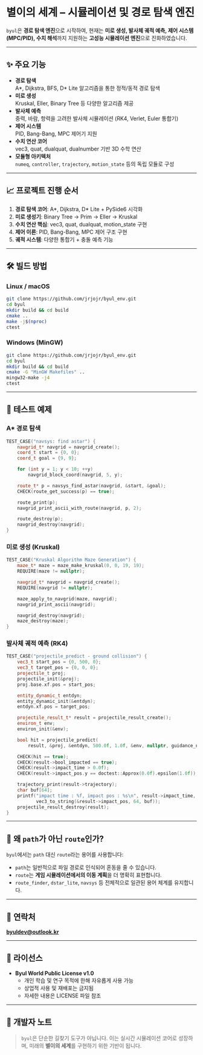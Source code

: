 # 별이의 세계 – 시뮬레이션 및 경로 탐색 엔진

`byul`은 **경로 탐색 엔진**으로 시작하여,
현재는 **미로 생성, 발사체 궤적 예측, 제어 시스템(MPC/PID), 수치 해석**까지 지원하는
**고성능 시뮬레이션 엔진**으로 진화하였습니다.

---

## ✨ 주요 기능
- **경로 탐색**  
  A*, Dijkstra, BFS, D* Lite 알고리즘을 통한 정적/동적 경로 탐색
- **미로 생성**  
  Kruskal, Eller, Binary Tree 등 다양한 알고리즘 제공
- **발사체 예측**  
  중력, 바람, 항력을 고려한 발사체 시뮬레이션 (RK4, Verlet, Euler 통합기)
- **제어 시스템**  
  PID, Bang-Bang, MPC 제어기 지원
- **수치 연산 코어**  
  vec3, quat, dualquat, dualnumber 기반 3D 수학 연산
- **모듈형 아키텍처**  
  `numeq`, `controller`, `trajectory`, `motion_state` 등의 독립 모듈로 구성

---

## 📈 프로젝트 진행 순서
1. **경로 탐색 코어**: A*, Dijkstra, D* Lite + PySide6 시각화
2. **미로 생성기**: Binary Tree → Prim → Eller → Kruskal
3. **수치 연산 핵심**: vec3, quat, dualquat, motion_state 구현
4. **제어 이론**: PID, Bang-Bang, MPC 제어 구조 구현
5. **궤적 시스템**: 다양한 통합기 + 충돌 예측 기능

---

## 🛠 빌드 방법
### Linux / macOS
```bash
git clone https://github.com/jrjojr/byul_env.git
cd byul
mkdir build && cd build
cmake ..
make -j$(nproc)
ctest
```

### Windows (MinGW)
```bash
git clone https://github.com/jrjojr/byul_env.git
cd byul
mkdir build && cd build
cmake -G "MinGW Makefiles" ..
mingw32-make -j4
ctest
```

---

## 🧪 테스트 예제
### A* 경로 탐색
```cpp
TEST_CASE("navsys: find astar") {
    navgrid_t* navgrid = navgrid_create();
    coord_t start = {0, 0};
    coord_t goal = {9, 9};

    for (int y = 1; y < 10; ++y)
        navgrid_block_coord(navgrid, 5, y);

    route_t* p = navsys_find_astar(navgrid, &start, &goal);
    CHECK(route_get_success(p) == true);

    route_print(p);
    navgrid_print_ascii_with_route(navgrid, p, 2);

    route_destroy(p);
    navgrid_destroy(navgrid);
}
```

### 미로 생성 (Kruskal)
```cpp
TEST_CASE("Kruskal Algorithm Maze Generation") {
    maze_t* maze = maze_make_kruskal(0, 0, 19, 19);
    REQUIRE(maze != nullptr);

    navgrid_t* navgrid = navgrid_create();
    REQUIRE(navgrid != nullptr);

    maze_apply_to_navgrid(maze, navgrid);
    navgrid_print_ascii(navgrid);

    navgrid_destroy(navgrid);
    maze_destroy(maze);
}
```

### 발사체 궤적 예측 (RK4)
```cpp
TEST_CASE("projectile_predict - ground collision") {
    vec3_t start_pos = {0, 500, 0};
    vec3_t target_pos = {0, 0, 0};
    projectile_t proj;
    projectile_init(&proj);
    proj.base.xf.pos = start_pos;

    entity_dynamic_t entdyn;
    entity_dynamic_init(&entdyn);
    entdyn.xf.pos = target_pos;

    projectile_result_t* result = projectile_result_create();
    environ_t env;
    environ_init(&env);

    bool hit = projectile_predict(
        result, &proj, &entdyn, 500.0f, 1.0f, &env, nullptr, guidance_none);

    CHECK(hit == true);
    CHECK(result->bool_impacted == true);
    CHECK(result->impact_time > 0.0f);
    CHECK(result->impact_pos.y == doctest::Approx(0.0f).epsilon(1.0f));

    trajectory_print(result->trajectory);
    char buf[64];
    printf("impact time : %f, impact pos : %s\n", result->impact_time,
           vec3_to_string(&result->impact_pos, 64, buf));
    projectile_result_destroy(result);
}
```

---

## 📘 왜 `path`가 아닌 `route`인가?

`byul`에서는 `path` 대신 `route`라는 용어를 사용합니다:
- `path`는 일반적으로 파일 경로로 인식되어 혼동을 줄 수 있습니다.
- `route`는 **게임 시뮬레이션에서의 이동 계획**을 더 명확히 표현합니다.
- `route_finder`, `dstar_lite`, `navsys` 등 전체적으로 일관된 용어 체계를 유지합니다.

---

## 📩 연락처
**byuldev@outlook.kr**

---

## 📄 라이선스
- **Byul World Public License v1.0**  
  - 개인 학습 및 연구 목적에 한해 자유롭게 사용 가능  
  - 상업적 사용 및 재배포는 금지됨  
  - 자세한 내용은 LICENSE 파일 참조

---

## 💬 개발자 노트
> `byul`은 단순한 길찾기 도구가 아닙니다. 
> 이는 실시간 시뮬레이션 코어로 성장하며, 
> 미래의 **별이의 세계**를 구현하기 위한 기반이 됩니다.
